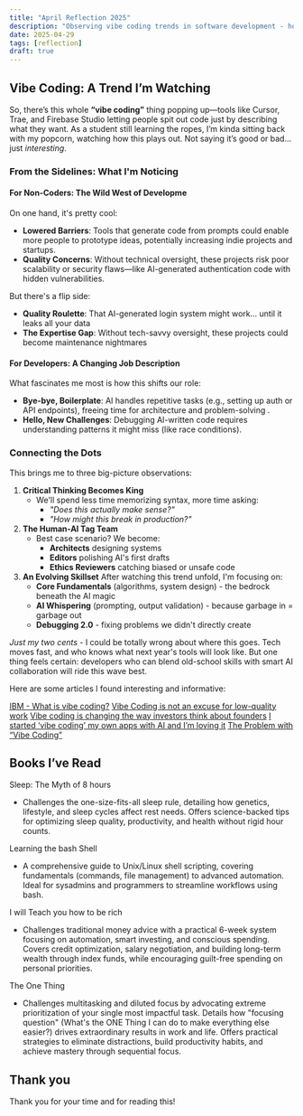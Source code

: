 ```yaml
---
title: "April Reflection 2025"
description: "Observing vibe coding trends in software development - how AI tools impact both developers and non-coders, balancing efficiency with technical quality."
date: 2025-04-29
tags: [reflection]
draft: true
---
```


## Vibe Coding: A Trend I’m Watching

So, there’s this whole **“vibe coding”** thing popping up—tools like Cursor, Trae, and Firebase Studio letting people spit out code just by describing what they want. As a student still learning the ropes, I’m kinda sitting back with my popcorn, watching how this plays out. Not saying it’s good or bad… just *interesting*.

### From the Sidelines: What I'm Noticing

#### For Non-Coders: The Wild West of Developme

On one hand, it's pretty cool:

- **Lowered Barriers**: Tools that generate code from prompts could enable more people to prototype ideas, potentially increasing indie projects and startups.
- **Quality Concerns**: Without technical oversight, these projects risk poor scalability or security flaws—like AI-generated authentication code with hidden vulnerabilities.

But there's a flip side:

- **Quality Roulette**: That AI-generated login system might work... until it leaks all your data
- **The Expertise Gap**: Without tech-savvy oversight, these projects could become maintenance nightmares

#### For Developers: A Changing Job Description

What fascinates me most is how this shifts our role:

- **Bye-bye, Boilerplate**: AI handles repetitive tasks (e.g., setting up auth or API endpoints), freeing time for architecture and problem-solving .
- **Hello, New Challenges**: Debugging AI-written code requires understanding patterns it might miss (like race conditions).

### Connecting the Dots

This brings me to three big-picture observations:

1. **Critical Thinking Becomes King**
    - We'll spend less time memorizing syntax, more time asking:
        - *"Does this actually make sense?"*
        - *"How might this break in production?"*
2. **The Human-AI Tag Team**
    - Best case scenario? We become:
        - **Architects** designing systems
        - **Editors** polishing AI's first drafts
        - **Ethics Reviewers** catching biased or unsafe code
3. **An Evolving Skillset**
    After watching this trend unfold, I'm focusing on:
    - **Core Fundamentals** (algorithms, system design) - the bedrock beneath the AI magic
    - **AI Whispering** (prompting, output validation) - because garbage in = garbage out
    - **Debugging 2.0** - fixing problems we didn't directly create

*Just my two cents* - I could be totally wrong about where this goes. Tech moves fast, and who knows what next year's tools will look like. But one thing feels certain: developers who can blend old-school skills with smart AI collaboration will ride this wave best.

Here are some articles I found interesting and informative:

[IBM - What is vibe coding?](https://www.ibm.com/think/topics/vibe-coding)
[Vibe Coding is not an excuse for low-quality work](https://addyo.substack.com/p/vibe-coding-is-not-an-excuse-for)
[Vibe coding is changing the way investors think about founders](https://www.businessinsider.com/vibe-coding-vc-technical-founders-skills-investors-2025-4)
[I started ‘vibe coding’ my own apps with AI and I’m loving it](https://www.pcworld.com/article/2660539/i-started-vibe-coding-with-ai-and-im-loving-it.html)
[The Problem with “Vibe Coding”](https://dylanbeattie.net/2025/04/11/the-problem-with-vibe-coding.html)

## Books I’ve Read

Sleep: The Myth of 8 hours

- Challenges the one-size-fits-all sleep rule, detailing how genetics, lifestyle, and sleep cycles affect rest needs. Offers science-backed tips for optimizing sleep quality, productivity, and health without rigid hour counts.

Learning the bash Shell

- A comprehensive guide to Unix/Linux shell scripting, covering fundamentals (commands, file management) to advanced automation. Ideal for sysadmins and programmers to streamline workflows using bash.

I will Teach you how to be rich

- Challenges traditional money advice with a practical 6-week system focusing on automation, smart investing, and conscious spending. Covers credit optimization, salary negotiation, and building long-term wealth through index funds, while encouraging guilt-free spending on personal priorities.

The One Thing

- Challenges multitasking and diluted focus by advocating extreme prioritization of your single most impactful task. Details how "focusing question" (What's the ONE Thing I can do to make everything else easier?) drives extraordinary results in work and life. Offers practical strategies to eliminate distractions, build productivity habits, and achieve mastery through sequential focus.

## Thank you

Thank you for your time and for reading this!
